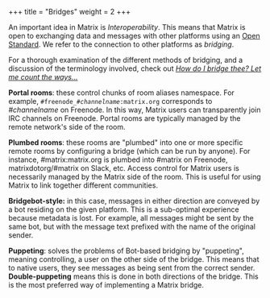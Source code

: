 +++
title = "Bridges"
weight = 2
+++

An important idea in Matrix is *Interoperability*. This means that Matrix is open to exchanging data and messages with other platforms using an <a href="https://matrix.org/docs/spec">Open Standard</a>. We refer to the connection to other platforms as *bridging*.

For a thorough examination of the different methods of bridging, and a discussion of the terminology involved, check out *[How do I bridge thee? Let me count the ways...](https://matrix.org/blog/2017/03/11/how-do-i-bridge-thee-let-me-count-the-ways)*

**Portal rooms**: these control chunks of room aliases namespace. For example, <code>#freenode_*#channelname*:matrix.org</code> corresponds to *#channelname* on Freenode. In this way, Matrix users can transparently join IRC channels on Freenode. Portal rooms are typically managed by the remote network's side of the room.

**Plumbed rooms**: these rooms are "plumbed" into one or more specific remote rooms by configuring a bridge (which can be run by anyone). For instance, #matrix:matrix.org is plumbed into #matrix on Freenode, matrixdotorg/#matrix on Slack, etc. Access control for Matrix users is necessarily managed by the Matrix side of the room. This is useful for using Matrix to link together different communities.

**Bridgebot-style:** in this case, messages in either direction are conveyed by a bot residing on the given platform. This is a sub-optimal experience because metadata is lost. For example, all messages might be sent by the same bot, but with the message text prefixed with the name of the original sender.

**Puppeting**: solves the problems of Bot-based bridging by "puppeting", meaning controlling, a user on the other side of the bridge. This means that to native users, they see messages as being sent from the correct sender. **Double-puppeting** means this is done in both directions of the bridge. This is the most preferred way of implementing a Matrix bridge.
